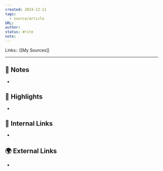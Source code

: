 ```yaml
---
created: 2024-12-11
tags:
  - source/article
URL: 
author: 
status: Write
note:
---
```

Links:: [[My Sources]]

---
## 📝 Notes

- 



## 🌟 Highlights 

- 





## 🔗 Internal Links

- 

## 🌍 External Links

- 



